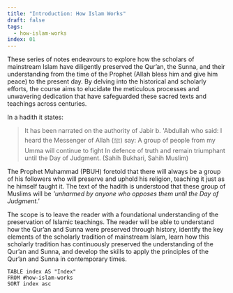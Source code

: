 ```yaml
---
title: "Introduction: How Islam Works"
draft: false
tags:
  - how-islam-works
index: 01
---
```

These series of notes endeavours to explore how the scholars of mainstream Islam have diligently preserved the Qur’an, the Sunna, and their understanding from the time of the Prophet (Allah bless him and give him peace) to the present day. By delving into the historical and scholarly efforts, the course aims to elucidate the meticulous processes and unwavering dedication that have safeguarded these sacred texts and teachings across centuries.

In a hadith it states: 

> It has been narrated on the authority of Jabir b. 'Abdullah who said: I heard the Messenger of Allah (ﷺ) say: A group of people from my Umma will continue to fight In defence of truth and remain triumphant until the Day of Judgment. (Sahih Bukhari, Sahih Muslim)

The Prophet Muhammad (PBUH) foretold that there will always be a group of his followers who will preserve and uphold his religion, teaching it just as he himself taught it. The text of the hadith is understood that these group of Muslims will be *'unharmed by anyone who opposes them until the Day of Judgment.'*

The scope is to leave the reader with a foundational understanding of the preservation of Islamic teachings. The reader will be able to understand how the Qur’an and Sunna were preserved through history, identify the key elements of the scholarly tradition of mainstream Islam, learn how this scholarly tradition has continuously preserved the understanding of the Qur’an and Sunna, and develop the skills to apply the principles of the Qur’an and Sunna in contemporary times.

```dataview
TABLE index AS "Index"
FROM #how-islam-works
SORT index asc
```
